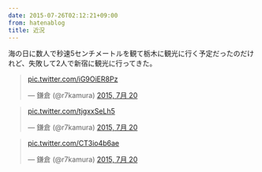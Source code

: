 ```yaml
---
date: 2015-07-26T02:12:21+09:00
from: hatenablog
title: 近況
---
```


<p>海の日に数人で秒速5センチメートルを観て栃木に観光に行く予定だったのだけれど、失敗して2人で新宿に観光に行ってきた。</p>

<p></p><blockquote class="twitter-tweet" lang="ja">
<p lang="und" dir="ltr"><a href="http://t.co/iG9OiER8Pz">pic.twitter.com/iG9OiER8Pz</a></p>— 鎌倉 (@r7kamura) <a href="https://twitter.com/r7kamura/status/623048653423292416">2015, 7月 20</a>
</blockquote><script async src="//platform.twitter.com/widgets.js" charset="utf-8"></script>
<blockquote class="twitter-tweet" lang="ja">
<p lang="und" dir="ltr"><a href="http://t.co/tjgxxSeLh5">pic.twitter.com/tjgxxSeLh5</a></p>— 鎌倉 (@r7kamura) <a href="https://twitter.com/r7kamura/status/623053601686982656">2015, 7月 20</a>
</blockquote><script async src="//platform.twitter.com/widgets.js" charset="utf-8"></script>
<blockquote class="twitter-tweet" lang="ja">
<p lang="und" dir="ltr"><a href="http://t.co/CT3io4b6ae">pic.twitter.com/CT3io4b6ae</a></p>— 鎌倉 (@r7kamura) <a href="https://twitter.com/r7kamura/status/623054638418300928">2015, 7月 20</a>
</blockquote><script async src="//platform.twitter.com/widgets.js" charset="utf-8"></script>

